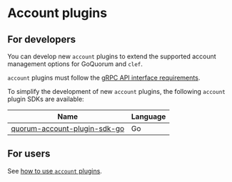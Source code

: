 # Account plugins

## For developers

You can develop new `account` plugins to extend the supported account management options for GoQuorum and `clef`.

`account` plugins must follow the [gRPC API interface requirements](https://github.com/ConsenSys/quorum-plugin-definitions/blob/master/account.proto).

To simplify the development of new `account` plugins, the following `account` plugin SDKs are available:

| Name | Language |
| --- | --- |
| [quorum-account-plugin-sdk-go](https://github.com/ConsenSys/quorum-account-plugin-sdk-go) | Go |

## For users

See [how to use `account` plugins](../../develop/manage-keys/account-plugins.md).
